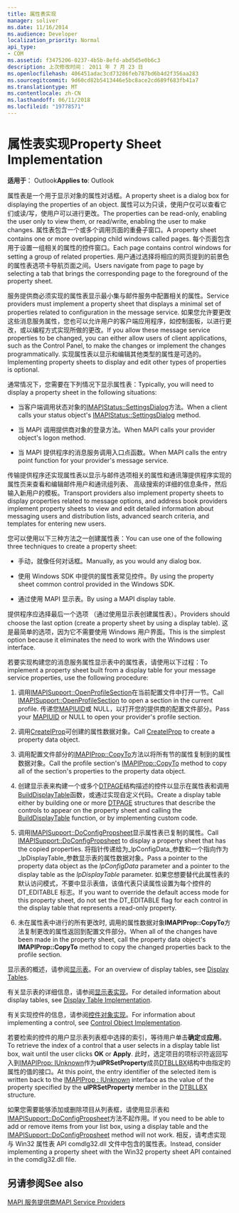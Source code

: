 ```yaml
---
title: 属性表实现
manager: soliver
ms.date: 11/16/2014
ms.audience: Developer
localization_priority: Normal
api_type:
- COM
ms.assetid: f3475206-0237-4b5b-8efd-abd5d5e0b6c3
description: 上次修改时间： 2011 年 7 月 23 日
ms.openlocfilehash: 406451adac3cd73286feb787bd6b4d2f356aa283
ms.sourcegitcommit: 9d60cd82b5413446e5bc8ace2cd689f683fb41a7
ms.translationtype: MT
ms.contentlocale: zh-CN
ms.lasthandoff: 06/11/2018
ms.locfileid: "19778571"
---
```

# <a name="property-sheet-implementation"></a><span data-ttu-id="d4d7e-103">属性表实现</span><span class="sxs-lookup"><span data-stu-id="d4d7e-103">Property Sheet Implementation</span></span>

  
  
<span data-ttu-id="d4d7e-104">**适用于**： Outlook</span><span class="sxs-lookup"><span data-stu-id="d4d7e-104">**Applies to**: Outlook</span></span> 
  
<span data-ttu-id="d4d7e-105">属性表是一个用于显示对象的属性对话框。</span><span class="sxs-lookup"><span data-stu-id="d4d7e-105">A property sheet is a dialog box for displaying the properties of an object.</span></span> <span data-ttu-id="d4d7e-106">属性可以为只读，使用户仅可以查看它们或读/写，使用户可以进行更改。</span><span class="sxs-lookup"><span data-stu-id="d4d7e-106">The properties can be read-only, enabling the user only to view them, or read/write, enabling the user to make changes.</span></span> <span data-ttu-id="d4d7e-107">属性表包含一个或多个调用页面的重叠子窗口。</span><span class="sxs-lookup"><span data-stu-id="d4d7e-107">A property sheet contains one or more overlapping child windows called pages.</span></span> <span data-ttu-id="d4d7e-108">每个页面包含用于设置一组相关的属性的控件窗口。</span><span class="sxs-lookup"><span data-stu-id="d4d7e-108">Each page contains control windows for setting a group of related properties.</span></span> <span data-ttu-id="d4d7e-109">用户通过选择将相应的网页提到的前景色的属性表选项卡导航页面之间。</span><span class="sxs-lookup"><span data-stu-id="d4d7e-109">Users navigate from page to page by selecting a tab that brings the corresponding page to the foreground of the property sheet.</span></span>
  
<span data-ttu-id="d4d7e-110">服务提供商必须实现的属性表显示最小集与邮件服务中配置相关的属性。</span><span class="sxs-lookup"><span data-stu-id="d4d7e-110">Service providers must implement a property sheet that displays a minimal set of properties related to configuration in the message service.</span></span> <span data-ttu-id="d4d7e-111">如果您允许要更改这些消息服务属性，您也可以允许用户的客户端应用程序，如控制面板，以进行更改，或以编程方式实现所做的更改。</span><span class="sxs-lookup"><span data-stu-id="d4d7e-111">If you allow these message service properties to be changed, you can either allow users of client applications, such as the Control Panel, to make the changes or implement the changes programmatically.</span></span> <span data-ttu-id="d4d7e-112">实现属性表以显示和编辑其他类型的属性是可选的。</span><span class="sxs-lookup"><span data-stu-id="d4d7e-112">Implementing property sheets to display and edit other types of properties is optional.</span></span> 
  
<span data-ttu-id="d4d7e-113">通常情况下，您需要在下列情况下显示属性表：</span><span class="sxs-lookup"><span data-stu-id="d4d7e-113">Typically, you will need to display a property sheet in the following situations:</span></span>
  
- <span data-ttu-id="d4d7e-114">当客户端调用状态对象的[IMAPIStatus::SettingsDialog](imapistatus-settingsdialog.md)方法。</span><span class="sxs-lookup"><span data-stu-id="d4d7e-114">When a client calls your status object's [IMAPIStatus::SettingsDialog](imapistatus-settingsdialog.md) method.</span></span> 
    
- <span data-ttu-id="d4d7e-115">当 MAPI 调用提供商对象的登录方法。</span><span class="sxs-lookup"><span data-stu-id="d4d7e-115">When MAPI calls your provider object's logon method.</span></span>
    
- <span data-ttu-id="d4d7e-116">当 MAPI 提供程序的消息服务调用入口点函数。</span><span class="sxs-lookup"><span data-stu-id="d4d7e-116">When MAPI calls the entry point function for your provider's message service.</span></span>
    
<span data-ttu-id="d4d7e-117">传输提供程序还实现属性表以显示与邮件选项相关的属性和通讯簿提供程序实现的属性页来查看和编辑邮件用户和通讯组列表、 高级搜索的详细的信息条件，然后输入新用户的模板。</span><span class="sxs-lookup"><span data-stu-id="d4d7e-117">Transport providers also implement property sheets to display properties related to message options, and address book providers implement property sheets to view and edit detailed information about messaging users and distribution lists, advanced search criteria, and templates for entering new users.</span></span>
  
<span data-ttu-id="d4d7e-118">您可以使用以下三种方法之一创建属性表：</span><span class="sxs-lookup"><span data-stu-id="d4d7e-118">You can use one of the following three techniques to create a property sheet:</span></span>
  
- <span data-ttu-id="d4d7e-119">手动，就像任何对话框。</span><span class="sxs-lookup"><span data-stu-id="d4d7e-119">Manually, as you would any dialog box.</span></span>
    
- <span data-ttu-id="d4d7e-120">使用 Windows SDK 中提供的属性表常见控件。</span><span class="sxs-lookup"><span data-stu-id="d4d7e-120">By using the property sheet common control provided in the Windows SDK.</span></span>
    
- <span data-ttu-id="d4d7e-121">通过使用 MAPI 显示表。</span><span class="sxs-lookup"><span data-stu-id="d4d7e-121">By using a MAPI display table.</span></span>
    
<span data-ttu-id="d4d7e-122">提供程序应选择最后一个选项 （通过使用显示表创建属性表）。</span><span class="sxs-lookup"><span data-stu-id="d4d7e-122">Providers should choose the last option (create a property sheet by using a display table).</span></span> <span data-ttu-id="d4d7e-123">这是最简单的选项，因为它不需要使用 Windows 用户界面。</span><span class="sxs-lookup"><span data-stu-id="d4d7e-123">This is the simplest option because it eliminates the need to work with the Windows user interface.</span></span> 
  
<span data-ttu-id="d4d7e-124">若要实现构建您的消息服务属性显示表中的属性表，请使用以下过程：</span><span class="sxs-lookup"><span data-stu-id="d4d7e-124">To implement a property sheet built from a display table for your message service properties, use the following procedure:</span></span>
  
1. <span data-ttu-id="d4d7e-125">调用[IMAPISupport::OpenProfileSection](imapisupport-openprofilesection.md)在当前配置文件中打开一节。</span><span class="sxs-lookup"><span data-stu-id="d4d7e-125">Call [IMAPISupport::OpenProfileSection](imapisupport-openprofilesection.md) to open a section in the current profile.</span></span> <span data-ttu-id="d4d7e-126">传递您[MAPIUID](mapiuid.md)或 NULL，以打开您的提供商的配置文件部分。</span><span class="sxs-lookup"><span data-stu-id="d4d7e-126">Pass your [MAPIUID](mapiuid.md) or NULL to open your provider's profile section.</span></span> 
    
2. <span data-ttu-id="d4d7e-127">调用[CreateIProp](createiprop.md)可创建的属性数据对象。</span><span class="sxs-lookup"><span data-stu-id="d4d7e-127">Call [CreateIProp](createiprop.md) to create a property data object.</span></span> 
    
3. <span data-ttu-id="d4d7e-128">调用配置文件部分的[IMAPIProp::CopyTo](imapiprop-copyto.md)方法以将所有节的属性复制到的属性数据对象。</span><span class="sxs-lookup"><span data-stu-id="d4d7e-128">Call the profile section's [IMAPIProp::CopyTo](imapiprop-copyto.md) method to copy all of the section's properties to the property data object.</span></span> 
    
4. <span data-ttu-id="d4d7e-129">创建显示表来构建一个或多个[DTPAGE](dtpage.md)结构描述的控件以显示在属性表和调用[BuildDisplayTable](builddisplaytable.md)函数，或通过实现自定义代码。</span><span class="sxs-lookup"><span data-stu-id="d4d7e-129">Create a display table either by building one or more [DTPAGE](dtpage.md) structures that describe the controls to appear on the property sheet and calling the [BuildDisplayTable](builddisplaytable.md) function, or by implementing custom code.</span></span> 
    
5. <span data-ttu-id="d4d7e-130">调用[IMAPISupport::DoConfigPropsheet](imapisupport-doconfigpropsheet.md)显示属性表已复制的属性。</span><span class="sxs-lookup"><span data-stu-id="d4d7e-130">Call [IMAPISupport::DoConfigPropsheet](imapisupport-doconfigpropsheet.md) to display a property sheet that has the copied properties.</span></span> <span data-ttu-id="d4d7e-131">将指针传递给为_lpConfigData_参数和一个指向作为_lpDisplayTable_参数显示表的属性数据对象。</span><span class="sxs-lookup"><span data-stu-id="d4d7e-131">Pass a pointer to the property data object as the  _lpConfigData_ parameter and a pointer to the display table as the  _lpDisplayTable_ parameter.</span></span> <span data-ttu-id="d4d7e-132">如果您想要替代此属性表的默认访问模式，不要中显示表值，该值代表只读属性设置为每个控件的 DT_EDITABLE 标志。</span><span class="sxs-lookup"><span data-stu-id="d4d7e-132">If you want to override the default access mode for this property sheet, do not set the DT_EDITABLE flag for each control in the display table that represents a read-only property.</span></span> 
    
6. <span data-ttu-id="d4d7e-133">未在属性表中进行的所有更改时, 调用的属性数据对象**IMAPIProp::CopyTo**方法复制更改的属性返回到配置文件部分。</span><span class="sxs-lookup"><span data-stu-id="d4d7e-133">When all of the changes have been made in the property sheet, call the property data object's **IMAPIProp::CopyTo** method to copy the changed properties back to the profile section.</span></span> 
    
<span data-ttu-id="d4d7e-134">显示表的概述，请参阅[显示表](display-tables.md)。</span><span class="sxs-lookup"><span data-stu-id="d4d7e-134">For an overview of display tables, see [Display Tables](display-tables.md).</span></span> 
  
<span data-ttu-id="d4d7e-135">有关显示表的详细信息，请参阅[显示表实现](display-table-implementation.md)。</span><span class="sxs-lookup"><span data-stu-id="d4d7e-135">For detailed information about display tables, see [Display Table Implementation](display-table-implementation.md).</span></span> 
  
<span data-ttu-id="d4d7e-136">有关实现控件的信息，请参阅[控件对象实现](control-object-implementation.md)。</span><span class="sxs-lookup"><span data-stu-id="d4d7e-136">For information about implementing a control, see [Control Object Implementation](control-object-implementation.md).</span></span>
  
<span data-ttu-id="d4d7e-137">若要检索的控件的用户显示表列表框中选择的索引，等待用户单击**确定**或**应用**。</span><span class="sxs-lookup"><span data-stu-id="d4d7e-137">To retrieve the index of a control that a user selects in a display table list box, wait until the user clicks **OK** or **Apply**.</span></span> <span data-ttu-id="d4d7e-138">此时，选定项目的项标识符返回写入到[IMAPIProp: IUnknown](imapipropiunknown.md)作为**ulPRSetProperty**成员[DTBLLBX](dtbllbx.md)结构中由指定的属性的值的接口。</span><span class="sxs-lookup"><span data-stu-id="d4d7e-138">At this point, the entry identifier of the selected item is written back to the [IMAPIProp : IUnknown](imapipropiunknown.md) interface as the value of the property specified by the **ulPRSetProperty** member in the [DTBLLBX](dtbllbx.md) structure.</span></span> 
  
<span data-ttu-id="d4d7e-139">如果您需要能够添加或删除项目从列表框，请使用显示表和[IMAPISupport::DoConfigPropsheet](imapisupport-doconfigpropsheet.md)方法不起作用。</span><span class="sxs-lookup"><span data-stu-id="d4d7e-139">If you need to be able to add or remove items from your list box, using a display table and the [IMAPISupport::DoConfigPropsheet](imapisupport-doconfigpropsheet.md) method will not work.</span></span> <span data-ttu-id="d4d7e-140">相反，请考虑实现与 Win32 属性表 API comdlg32.dll 文件中包含的属性表。</span><span class="sxs-lookup"><span data-stu-id="d4d7e-140">Instead, consider implementing a property sheet with the Win32 property sheet API contained in the comdlg32.dll file.</span></span> 
  
## <a name="see-also"></a><span data-ttu-id="d4d7e-141">另请参阅</span><span class="sxs-lookup"><span data-stu-id="d4d7e-141">See also</span></span>



[<span data-ttu-id="d4d7e-142">MAPI 服务提供商</span><span class="sxs-lookup"><span data-stu-id="d4d7e-142">MAPI Service Providers</span></span>](mapi-service-providers.md)

